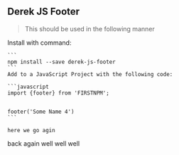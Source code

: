 ## Derek JS Footer

>This should be used in the following manner

Install with command:

    ```
    npm install --save derek-js-footer
    ```
    Add to a JavaScript Project with the following code:

    ```javascript
    import {footer} from 'FIRSTNPM';


    footer('Some Name 4')
    ```

    here we go agin
back again
well well well

